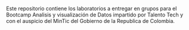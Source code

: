 Este repositorio contiene los laboratorios a entregar en grupos para el Bootcamp Analisis y visualización de Datos impartido por Talento Tech y con el auspicio del MinTic del Gobierno de la Republica de Colombia.
